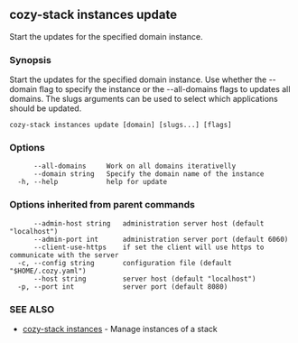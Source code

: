 ## cozy-stack instances update

Start the updates for the specified domain instance.

### Synopsis


Start the updates for the specified domain instance. Use whether the --domain
flag to specify the instance or the --all-domains flags to updates all domains.
The slugs arguments can be used to select which applications should be
updated.

```
cozy-stack instances update [domain] [slugs...] [flags]
```

### Options

```
      --all-domains     Work on all domains iterativelly
      --domain string   Specify the domain name of the instance
  -h, --help            help for update
```

### Options inherited from parent commands

```
      --admin-host string   administration server host (default "localhost")
      --admin-port int      administration server port (default 6060)
      --client-use-https    if set the client will use https to communicate with the server
  -c, --config string       configuration file (default "$HOME/.cozy.yaml")
      --host string         server host (default "localhost")
  -p, --port int            server port (default 8080)
```

### SEE ALSO
* [cozy-stack instances](cozy-stack_instances.md)	 - Manage instances of a stack

